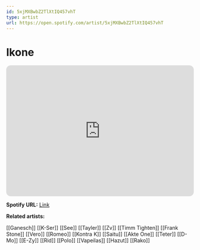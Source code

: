 ```yaml
---
id: 5xjMXBwbZ2TlXtIQ457vhT
type: artist
url: https://open.spotify.com/artist/5xjMXBwbZ2TlXtIQ457vhT
---
```

# Ikone

<iframe style="border-radius:12px" src="https://open.spotify.com/embed/artist/5xjMXBwbZ2TlXtIQ457vhT" width="100%" height="352" frameBorder="0" allowfullscreen="" allow="autoplay; clipboard-write; encrypted-media; fullscreen; picture-in-picture" loading="lazy"></iframe>

**Spotify URL:** [Link](https://open.spotify.com/artist/5xjMXBwbZ2TlXtIQ457vhT)

**Related artists:**

[[Ganesch]]
[[K-Ser]]
[[See]]
[[Tayler]]
[[Zv]]
[[Timm Tighten]]
[[Frank Stone]]
[[Vero]]
[[Romeo]]
[[Kontra K]]
[[Saitu]]
[[Akte One]]
[[Teter]]
[[D-Mo]]
[[E-Zy]]
[[Rid]]
[[Polo]]
[[Vapeilas]]
[[Hazut]]
[[Rako]]
